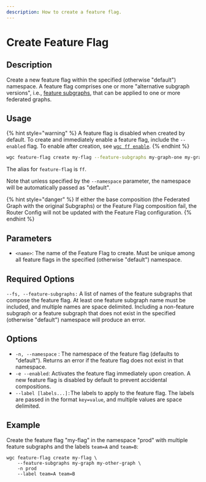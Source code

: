 ```yaml
---
description: How to create a feature flag.
---
```


# Create Feature Flag

## Description

Create a new feature flag within the specified (otherwise "default") namespace. A feature flag comprises one or more "alternative subgraph versions", i.e., [feature subgraphs](../feature-subgraphs/), that can be applied to one or more federated graphs.

## Usage

{% hint style="warning" %}
A feature flag is disabled when created by default. To create and immediately enable a feature flag, include the `--enabled` flag. To enable after creation, see [`wgc ff enable`](enable-feature-flag.md).
{% endhint %}

```bash
wgc feature-flag create my-flag --feature-subgraphs my-graph-one my-graph-two
```

The alias for `feature-flag` is `ff`.

Note that unless specified by the `--namespace` parameter, the namespace will be automatically passed as "default".

{% hint style="danger" %}
If either the base composition (the Federated Graph with the original Subgraphs) or the Feature Flag composition fail, the Router Config will not be updated with the Feature Flag configuration.
{% endhint %}

## Parameters

* `<name>`: The name of the Feature Flag to create. Must be unique among all feature flags in the specified (otherwise "default") namespace.

## Required Options

`--fs, --feature-subgraphs:` A list of names of the feature subgraphs that compose the feature flag. At least one feature subgraph name must be included, and multiple names are space delimited. Including a non-feature subgraph or a feature subgraph that does not exist in the specified (otherwise "default") namespace will produce an error.&#x20;

## Options

* `-n, --namespace` : The namespace of the feature flag (defaults to "default"). Returns an error if the feature flag does not exist in that namespace.
* `-e --enabled`: Activates the feature flag immediately upon creation. A new feature flag is disabled by default to prevent accidental compositions.
* `--label [labels...]:`The labels to apply to the feature flag. The labels are passed in the format `key=value`, and multiple values are space delimited.

## Example

Create the feature flag "my-flag" in the namespace "prod" with multiple feature subgraphs and the labels `team=A` and `team=B`:

```shell
wgc feature-flag create my-flag \
    --feature-subgraphs my-graph my-other-graph \
    -n prod
    --label team=A team=B
```

